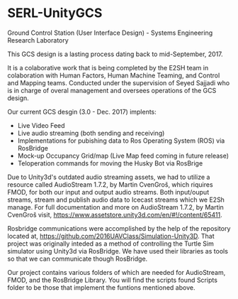 # SERL-UnityGCS
Ground Control Station (User Interface Design) - Systems Engineering Research Laboratory

This GCS design is a lasting process dating back to mid-September, 2017.

It is a colaborative work that is being completed by the E2SH team in colaboration with Human Factors, Human Machine Teaming, and Control and Mapping teams. Conducted under the supervision of Seyed Sajjadi who is in charge of overal management and oversees operations of the GCS design.

Our current GCS desgin (3.0 - Dec. 2017) implents:
  - Live Video Feed
  - Live audio streaming (both sending and receiving)
  - Implementations for pubishing data to Ros Operating System (ROS) via RosBridge
  - Mock-up Occupancy Grid/map (Live Map feed coming in future release)
  - Teloperation commands for moving the Husky Bot via RosBrige
  
Due to Unity3d's outdated audio streaming assets, we had to utilize a resource called AudioStream 1.7.2, by Martin CvenGroš, which riquires FMOD, for both our input and output audio streams. Both input/ouput streams, stream and publish audio data to Icecast streams which we E2Sh manage. For full documentation and more on AudioStream 1.7.2, by Martin CvenGroš visit, https://www.assetstore.unity3d.com/en/#!/content/65411.

Rosbridge communications were accomplished by the help of the repository located at, https://github.com/2016UAVClass/Simulation-Unity3D. That project was originally inteded as a method of controlling the Turtle Sim simulator using Unity3d via RosBridge. We have used their libraries as tools so that we can communicate though RosBridge.

Our project contains various folders of which are needed for AudioStream, FMOD, and the RosBridge Library. You will find the scripts found Scripts folder to be those that implement the funtions mentioned above.

